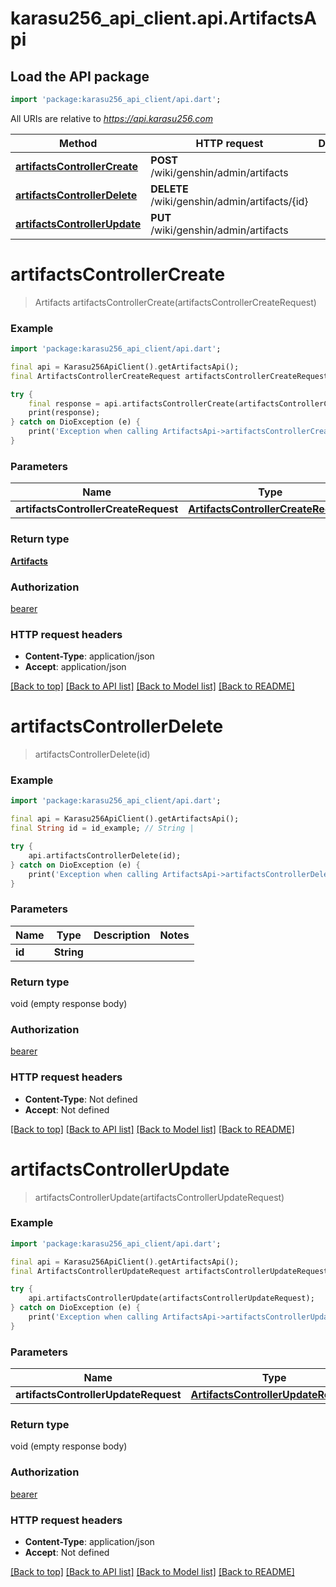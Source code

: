 # karasu256_api_client.api.ArtifactsApi

## Load the API package
```dart
import 'package:karasu256_api_client/api.dart';
```

All URIs are relative to *https://api.karasu256.com*

Method | HTTP request | Description
------------- | ------------- | -------------
[**artifactsControllerCreate**](ArtifactsApi.md#artifactscontrollercreate) | **POST** /wiki/genshin/admin/artifacts | 
[**artifactsControllerDelete**](ArtifactsApi.md#artifactscontrollerdelete) | **DELETE** /wiki/genshin/admin/artifacts/{id} | 
[**artifactsControllerUpdate**](ArtifactsApi.md#artifactscontrollerupdate) | **PUT** /wiki/genshin/admin/artifacts | 


# **artifactsControllerCreate**
> Artifacts artifactsControllerCreate(artifactsControllerCreateRequest)



### Example
```dart
import 'package:karasu256_api_client/api.dart';

final api = Karasu256ApiClient().getArtifactsApi();
final ArtifactsControllerCreateRequest artifactsControllerCreateRequest = ; // ArtifactsControllerCreateRequest | 

try {
    final response = api.artifactsControllerCreate(artifactsControllerCreateRequest);
    print(response);
} catch on DioException (e) {
    print('Exception when calling ArtifactsApi->artifactsControllerCreate: $e\n');
}
```

### Parameters

Name | Type | Description  | Notes
------------- | ------------- | ------------- | -------------
 **artifactsControllerCreateRequest** | [**ArtifactsControllerCreateRequest**](ArtifactsControllerCreateRequest.md)|  | 

### Return type

[**Artifacts**](Artifacts.md)

### Authorization

[bearer](../README.md#bearer)

### HTTP request headers

 - **Content-Type**: application/json
 - **Accept**: application/json

[[Back to top]](#) [[Back to API list]](../README.md#documentation-for-api-endpoints) [[Back to Model list]](../README.md#documentation-for-models) [[Back to README]](../README.md)

# **artifactsControllerDelete**
> artifactsControllerDelete(id)



### Example
```dart
import 'package:karasu256_api_client/api.dart';

final api = Karasu256ApiClient().getArtifactsApi();
final String id = id_example; // String | 

try {
    api.artifactsControllerDelete(id);
} catch on DioException (e) {
    print('Exception when calling ArtifactsApi->artifactsControllerDelete: $e\n');
}
```

### Parameters

Name | Type | Description  | Notes
------------- | ------------- | ------------- | -------------
 **id** | **String**|  | 

### Return type

void (empty response body)

### Authorization

[bearer](../README.md#bearer)

### HTTP request headers

 - **Content-Type**: Not defined
 - **Accept**: Not defined

[[Back to top]](#) [[Back to API list]](../README.md#documentation-for-api-endpoints) [[Back to Model list]](../README.md#documentation-for-models) [[Back to README]](../README.md)

# **artifactsControllerUpdate**
> artifactsControllerUpdate(artifactsControllerUpdateRequest)



### Example
```dart
import 'package:karasu256_api_client/api.dart';

final api = Karasu256ApiClient().getArtifactsApi();
final ArtifactsControllerUpdateRequest artifactsControllerUpdateRequest = ; // ArtifactsControllerUpdateRequest | 

try {
    api.artifactsControllerUpdate(artifactsControllerUpdateRequest);
} catch on DioException (e) {
    print('Exception when calling ArtifactsApi->artifactsControllerUpdate: $e\n');
}
```

### Parameters

Name | Type | Description  | Notes
------------- | ------------- | ------------- | -------------
 **artifactsControllerUpdateRequest** | [**ArtifactsControllerUpdateRequest**](ArtifactsControllerUpdateRequest.md)|  | 

### Return type

void (empty response body)

### Authorization

[bearer](../README.md#bearer)

### HTTP request headers

 - **Content-Type**: application/json
 - **Accept**: Not defined

[[Back to top]](#) [[Back to API list]](../README.md#documentation-for-api-endpoints) [[Back to Model list]](../README.md#documentation-for-models) [[Back to README]](../README.md)

